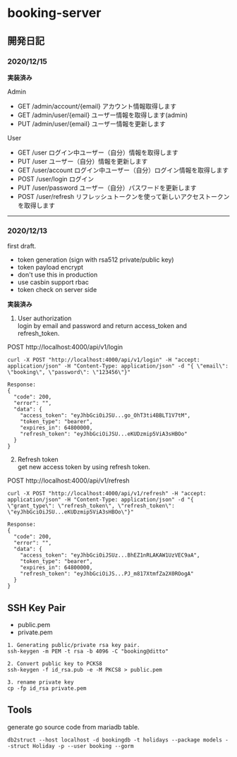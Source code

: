 # booking-server

## 開発日記

### 2020/12/15

**実装済み**

Admin  

- GET /admin/account/{email} アカウント情報取得します
- GET /admin/user/{email} ユーザー情報を取得します(admin)
- PUT /admin/user/{email} ユーザー情報を更新します
  
User  
  
- GET /user ログイン中ユーザー（自分）情報を取得します
- PUT /user ユーザー（自分）情報を更新します
- GET /user/account ログイン中ユーザー（自分）ログイン情報を取得します
- POST /user/login ログイン
- PUT /user/password ユーザー（自分）パスワードを更新します
- POST /user/refresh リフレッシュトークンを使って新しいアクセストークンを取得します
  
---
### 2020/12/13 

first draft.  

- token generation (sign with rsa512 private/public key)
- token payload encrypt
- don't use this in production
- use casbin support rbac
- token check on server side

**実装済み**  
1. User authorization  
login by email and password and return access_token and refresh_token.

POST http://localhost:4000/api/v1/login  

```
curl -X POST "http://localhost:4000/api/v1/login" -H "accept: application/json" -H "Content-Type: application/json" -d "{ \"email\": \"booking\", \"password\": \"123456\"}"

Response:
{
  "code": 200,
  "error": "",
  "data": {
    "access_token": "eyJhbGciOiJSU...go_OhT3ti4BBLT1V7tM",
    "token_type": "bearer",
    "expires_in": 64800000,
    "refresh_token": "eyJhbGciOiJSU...eKUDzmip5ViA3sHBOo"
  }
}
```

2. Refresh token  
get new access token by using refresh token.

POST http://localhost:4000/api/v1/refresh  

```
curl -X POST "http://localhost:4000/api/v1/refresh" -H "accept: application/json" -H "Content-Type: application/json" -d "{ \"grant_type\": \"refresh_token\", \"refresh_token\": \"eyJhbGciOiJSU...eKUDzmip5ViA3sHBOo\"}"

Response:
{
  "code": 200,
  "error": "",
  "data": {
    "access_token": "eyJhbGciOiJSUz...BhEZ1nRLAKAW1UzVEC9aA",
    "token_type": "bearer",
    "expires_in": 64800000,
    "refresh_token": "eyJhbGciOiJS...PJ_m817XtmfZa2X0ROogA"
  }
}
```

## SSH Key Pair

- public.pem
- private.pem

```
1. Generating public/private rsa key pair.
ssh-keygen -m PEM -t rsa -b 4096 -C "booking@ditto"

2. Convert public key to PCKS8
ssh-keygen -f id_rsa.pub -e -M PKCS8 > public.pem

3. rename private key
cp -fp id_rsa private.pem
```

## Tools

generate go source code from mariadb table.

```
db2struct --host localhost -d bookingdb -t holidays --package models --struct Holiday -p --user booking --gorm
```
